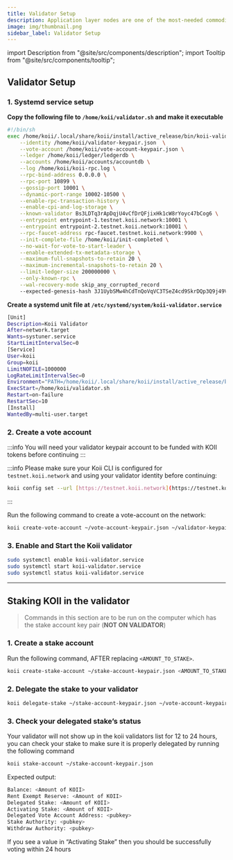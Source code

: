 ```yaml
---
title: Validator Setup
description: Application layer nodes are one of the most-needed commodities in Web3.
image: img/thumbnail.png
sidebar_label: Validator Setup
---
```


import Description from "@site/src/components/description";
import Tooltip from "@site/src/components/tooltip";

## Validator Setup
### 1. Systemd service setup

**Copy the following file to `/home/koii/validator.sh` and make it executable**

```sh
#!/bin/sh
exec /home/koii/.local/share/koii/install/active_release/bin/koii-validator \
    --identity /home/koii/validator-keypair.json  \
    --vote-account /home/koii/vote-account-keypair.json \
    --ledger /home/koii/ledger/ledgerdb \
    --accounts /home/koii/accounts/accountdb \
    --log /home/koii/koii-rpc.log \
    --rpc-bind-address 0.0.0.0 \
    --rpc-port 10899 \
    --gossip-port 10001 \
    --dynamic-port-range 10002-10500 \
    --enable-rpc-transaction-history \
    --enable-cpi-and-log-storage \
    --known-validator Bs3LDTq3rApDqjU4vCfDrQFjixHk1cW8rYoyc47bCog6 \
    --entrypoint entrypoint-1.testnet.koii.network:10001 \
    --entrypoint entrypoint-2.testnet.koii.network:10001 \
    --rpc-faucet-address rpc-faucet.testnet.koii.network:9900 \
    --init-complete-file /home/koii/init-completed \
    --no-wait-for-vote-to-start-leader \
    --enable-extended-tx-metadata-storage \
    --maximum-full-snapshots-to-retain 20 \
    --maximum-incremental-snapshots-to-retain 20 \
    --limit-ledger-size 200000000 \
    --only-known-rpc \
    --wal-recovery-mode skip_any_corrupted_record
    --expected-genesis-hash 3J1UybSMw4hCdTnQoVqVC3TSeZ4cd9SkrDQp3Q9j49VF

```

**Create a systemd unit file at `/etc/systemd/system/koii-validator.service`**

```sh
[Unit]
Description=Koii Validator
After=network.target
Wants=systuner.service
StartLimitIntervalSec=0
[Service]
User=koii
Group=koii
LimitNOFILE=1000000
LogRateLimitIntervalSec=0
Environment="PATH=/home/koii/.local/share/koii/install/active_release/bin:/usr/local/sbin:/usr/local/bin:/usr/sbin:/usr/bin:/sbin:/bin:/usr/games:/usr/local/games"
ExecStart=/home/koii/validator.sh
Restart=on-failure
RestartSec=10
[Install]
WantedBy=multi-user.target
```

### 2. Create a vote account

:::info
You will need your validator keypair account to be funded with KOII tokens before continuing
:::

:::info
Please make sure your Koii CLI is configured for `testnet.koii.network` and using your validator identity before continuing:

```sh
koii config set --url [https://testnet.koii.network](https://testnet.koii.network/) --keypair ~/validator-keypair.json
```

:::

Run the following command to create a vote-account on the network:

```sh
koii create-vote-account ~/vote-account-keypair.json ~/validator-keypair.json ~/authorized-withdrawer-keypair.json
```

### 3. Enable and Start the Koii validator

```sh
sudo systemctl enable koii-validator.service
sudo systemctl start koii-validator.service
sudo systemctl status koii-validator.service
```

---

## Staking KOII in the validator

> Commands in this section are to be run on the computer which has the stake account key pair (**NOT ON VALIDATOR**)
>

### 1. Create a stake account

Run the following command, AFTER replacing `<AMOUNT_TO_STAKE>`.

```sh
koii create-stake-account ~/stake-account-keypair.json <AMOUNT_TO_STAKE> --stake-authority ~/validator-keypair.json --withdraw-authority ~/authorized-withdrawer-keypair.json
```

### 2. Delegate the stake to your validator

```sh
koii delegate-stake ~/stake-account-keypair.json ~/vote-account-keypair.json --stake-authority ~/validator-keypair.json --force
```

### 3. Check your delegated stake’s status

Your validator will not show up in the koii validators list for 12 to 24 hours, you can check your stake to make sure it is properly delegated by running the following command

```sh
koii stake-account ~/stake-account-keypair.json
```

Expected output:

```sh
Balance: <Amount of KOII>
Rent Exempt Reserve: <Amount of KOII>
Delegated Stake: <Amount of KOII>
Activating Stake: <Amount of KOII>
Delegated Vote Account Address: <pubkey>
Stake Authority: <pubkey>
Withdraw Authority: <pubkey>
```

If you see a value in “Activating Stake” then you should be successfully voting within 24 hours
